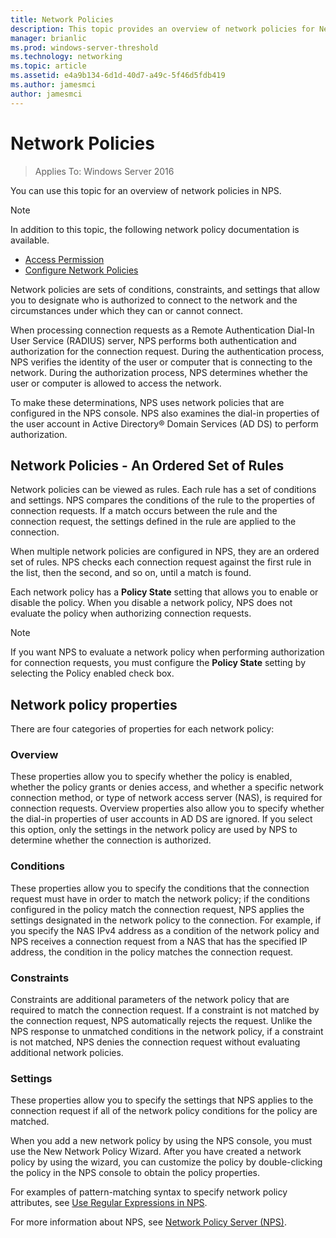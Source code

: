 ```yaml
---
title: Network Policies
description: This topic provides an overview of network policies for Network Policy Server in Windows Server 2016, and includes links to additional guidance about NPS.
manager: brianlic
ms.prod: windows-server-threshold
ms.technology: networking
ms.topic: article
ms.assetid: e4a9b134-6d1d-40d7-a49c-5f46d5fdb419
ms.author: jamesmci 
author: jamesmci
---
```


# Network Policies

>Applies To: Windows Server 2016

You can use this topic for an overview of network policies in NPS.

>[!NOTE]
>In addition to this topic, the following network policy documentation is available.
> - [Access Permission](nps-np-access.md)
> - [Configure Network Policies](nps-np-configure.md)

Network policies are sets of conditions, constraints, and settings that allow you to designate who is authorized to connect to the network and the circumstances under which they can or cannot connect.

When processing connection requests as a Remote Authentication Dial-In User Service (RADIUS) server, NPS performs both authentication and authorization for the connection request. During the authentication process, NPS verifies the identity of the user or computer that is connecting to the network. During the authorization process, NPS determines whether the user or computer is allowed to access the network.

To make these determinations, NPS uses network policies that are configured in the NPS console. NPS also examines the dial-in properties of the user account in Active Directory&reg; Domain Services \(AD DS\) to perform authorization.

## Network Policies - An Ordered Set of Rules

Network policies can be viewed as rules. Each rule has a set of conditions and settings. NPS compares the conditions of the rule to the properties of connection requests. If a match occurs between the rule and the connection request, the settings defined in the rule are applied to the connection.

When multiple network policies are configured in NPS, they are an ordered set of rules. NPS checks each connection request against the first rule in the list, then the second, and so on, until a match is found.

Each network policy has a **Policy State** setting that allows you to enable or disable the policy. When you disable a network policy, NPS does not evaluate the policy when authorizing connection requests.

>[!NOTE]
>If you want NPS to evaluate a network policy when performing authorization for connection requests, you must configure the **Policy State** setting by selecting the Policy enabled  check box.

## Network policy properties

There are four categories of properties for each network policy:

### Overview

 These properties allow you to specify whether the policy is enabled, whether the policy grants or denies access, and whether a specific network connection method, or type of network access server (NAS), is required for connection requests. Overview properties also allow you to specify whether the dial-in properties of user accounts in AD DS are ignored. If you select this option, only the settings in the network policy are used by NPS to determine whether the connection is authorized.


### Conditions

 These properties allow you to specify the conditions that the connection request must have in order to match the network policy; if the conditions configured in the policy match the connection request, NPS applies the settings designated in the network policy to the connection. For example, if you specify the NAS IPv4 address as a condition of the network policy and NPS receives a connection request from a NAS that has the specified IP address, the condition in the policy matches the connection request. 


### Constraints

 Constraints are additional parameters of the network policy that are required to match the connection request. If a constraint is not matched by the connection request, NPS automatically rejects the request. Unlike the NPS response to unmatched conditions in the network policy, if a constraint is not matched, NPS denies the connection request without evaluating additional network policies.

### Settings

 These properties allow you to specify the settings that NPS applies to the connection request if all of the network policy conditions for the policy are matched.

When you add a new network policy by using the NPS console, you must use the New Network Policy Wizard. After you have created a network policy by using the wizard, you can customize the policy by double-clicking the policy in the NPS console to obtain the policy properties.

For examples of pattern-matching syntax to specify network policy attributes, see [Use Regular Expressions in NPS](nps-crp-reg-expressions.md).

For more information about NPS, see [Network Policy Server (NPS)](nps-top.md).
